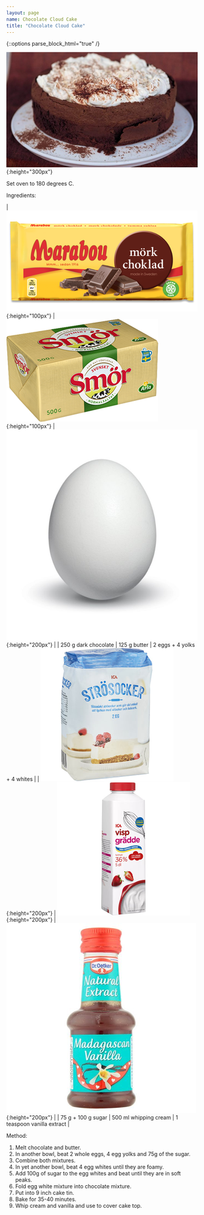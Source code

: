 ```yaml
---
layout: page
name: Chocolate Cloud Cake
title: "Chocolate Cloud Cake"
---
```


{::options parse_block_html="true" /}

<p align="center">

  ![Chocolate cloud cake](/img/cloudcake.jpg){:height="300px"}

</p>

Set oven to 180 degrees C.

Ingredients:

| ![Dark chocolate](/img/dark_chocolate.png){:height="100px"} | ![Butter](/img/butter.png){:height="100px"} | ![Egg](/img/egg.jpg){:height="200px"} |
| 250 g dark chocolate | 125 g butter | 2 eggs + 4 yolks + 4 whites |
| ![Sugar](/img/sugar.jpg){:height="200px"} | ![Cream](/img/cream.jpg){:height="200px"} | ![Vanilla](/img/vanilla.jpg){:height="200px"} |
| 75 g + 100 g sugar | 500 ml whipping cream | 1 teaspoon vanilla extract |

Method:
1. Melt chocolate and butter.
2. In another bowl, beat 2 whole eggs, 4 egg yolks and 75g of the sugar.
3. Combine both mixtures.
4. In yet another bowl, beat 4 egg whites until they are foamy.
5. Add 100g of sugar to the egg whites and beat until they are in soft peaks.
6. Fold egg white mixture into chocolate mixture.
7. Put into 9 inch cake tin.
8. Bake for 35-40 minutes.
9. Whip cream and vanilla and use to cover cake top.
